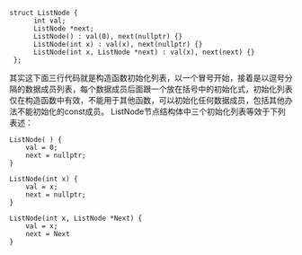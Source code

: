 ```
struct ListNode {
      int val;
      ListNode *next;
      ListNode() : val(0), next(nullptr) {}
      ListNode(int x) : val(x), next(nullptr) {}
      ListNode(int x, ListNode *next) : val(x), next(next) {}
 };

```

其实这下面三行代码就是构造函数初始化列表，以一个冒号开始，接着是以逗号分隔的数据成员列表，每个数据成员后面跟一个放在括号中的初始化式，初始化列表仅在构造函数中有效，不能用于其他函数，可以初始化任何数据成员，包括其他办法不能初始化的const成员。
  ListNode节点结构体中三个初始化列表等效于下列表述：

```
ListNode( ) {
	val = 0;
	next = nullptr;
}

ListNode(int x) {
	val = x;
	next = nullptr;
}

ListNode(int x, ListNode *Next) {
	val = x;
	next = Next
}

```